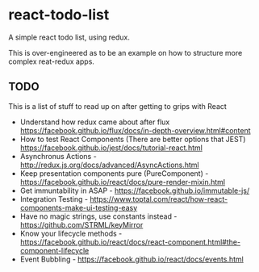 # react-todo-list
A simple react todo list, using redux.

This is over-engineered as to be an example on how to structure more complex reat-redux apps.


## TODO
This is a list of stuff to read up on after getting to grips with React


- Understand how redux came about after flux https://facebook.github.io/flux/docs/in-depth-overview.html#content
- How to test React Components (There are better options that JEST) https://facebook.github.io/jest/docs/tutorial-react.html
- Asynchronus Actions - http://redux.js.org/docs/advanced/AsyncActions.html
- Keep presentation components pure (PureComponent) - https://facebook.github.io/react/docs/pure-render-mixin.html
- Get immuntability in ASAP - https://facebook.github.io/immutable-js/
- Integration Testing - https://www.toptal.com/react/how-react-components-make-ui-testing-easy
- Have no magic strings, use constants instead - https://github.com/STRML/keyMirror
- Know your lifecycle methods - https://facebook.github.io/react/docs/react-component.html#the-component-lifecycle
- Event Bubbling - https://facebook.github.io/react/docs/events.html
